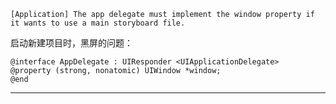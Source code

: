 
```objc
[Application] The app delegate must implement the window property if it wants to use a main storyboard file.
```

 启动新建项目时，黑屏的问题：

```objc
@interface AppDelegate : UIResponder <UIApplicationDelegate>
@property (strong, nonatomic) UIWindow *window;
@end
```

---

